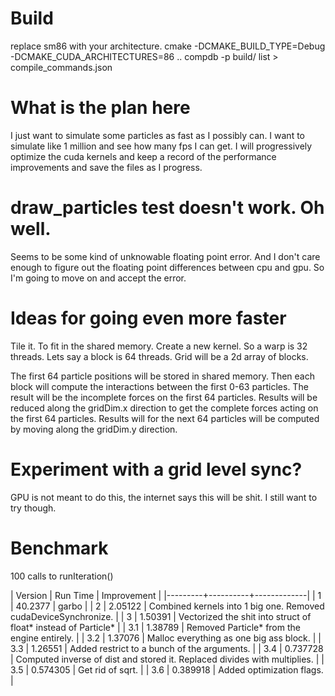 # Build
replace sm86 with your architecture.
cmake -DCMAKE_BUILD_TYPE=Debug -DCMAKE_CUDA_ARCHITECTURES=86 ..
compdb -p build/ list > compile_commands.json

# What is the plan here
I just want to simulate some particles as fast as I possibly can.
I want to simulate like 1 million and see how many fps I can get.
I will progressively optimize the cuda kernels and keep a record
of the performance improvements and save the files as I progress.

# draw_particles test doesn't work. Oh well.
Seems to be some kind of unknowable floating point error.
And I don't care enough to figure out the floating point differences
between cpu and gpu. So I'm going to move on and accept the error.

# Ideas for going even more faster
Tile it. To fit in the shared memory. Create a new kernel.
So a warp is 32 threads.
Lets say a block is 64 threads.
Grid will be a 2d array of blocks.

The first 64 particle positions will be stored in shared memory.
Then each block will compute the interactions between the
first 0-63 particles.
The result will be the incomplete forces on the first 64 particles.
Results will be reduced along the gridDim.x direction to get the complete forces
acting on the first 64 particles.
Results will for the next 64 particles will be computed by moving along the gridDim.y
direction.

# Experiment with a grid level sync?
GPU is not meant to do this, the internet says this will be shit.
I still want to try though.


# Benchmark
100 calls to runIteration()

| Version | Run Time | Improvement |
|---------+----------+-------------|
| 1       | 40.2377  | garbo |
| 2       | 2.05122  | Combined kernels into 1 big one. Removed cudaDeviceSynchronize. |
| 3       | 1.50391  | Vectorized the shit into struct of float*  instead of Particle* |
| 3.1     | 1.38789  | Removed Particle* from the engine entirely. |
| 3.2     | 1.37076  | Malloc everything as one big ass block. |
| 3.3     | 1.26551  | Added restrict to a bunch of the arguments. |
| 3.4     | 0.737728 | Computed inverse of dist and stored it. Replaced divides with multiplies. |
| 3.5     | 0.574305 | Get rid of sqrt. |
| 3.6     | 0.389918 | Added optimization flags. |


